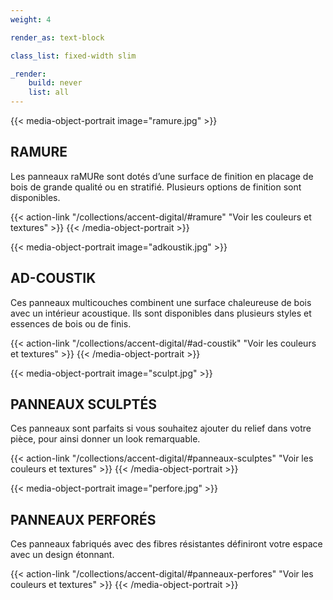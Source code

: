 ```yaml
---
weight: 4

render_as: text-block

class_list: fixed-width slim

_render:
    build: never
    list: all
---
```


{{< media-object-portrait image="ramure.jpg" >}}
## RAMURE

Les panneaux raMURe sont dotés d’une surface de finition en placage de bois de grande qualité ou en stratifié. Plusieurs options de finition sont disponibles.

{{< action-link "/collections/accent-digital/#ramure" "Voir les couleurs et textures" >}}
{{< /media-object-portrait >}}



{{< media-object-portrait image="adkoustik.jpg" >}}
## AD-COUSTIK

Ces panneaux multicouches combinent une surface chaleureuse de bois avec un intérieur acoustique. Ils sont disponibles dans plusieurs styles et essences de bois ou de finis.

{{< action-link "/collections/accent-digital/#ad-coustik" "Voir les couleurs et textures" >}}
{{< /media-object-portrait >}}



{{< media-object-portrait image="sculpt.jpg" >}}
## PANNEAUX SCULPTÉS

Ces panneaux sont parfaits si vous souhaitez ajouter du relief dans votre pièce, pour ainsi donner un look remarquable. 

{{< action-link "/collections/accent-digital/#panneaux-sculptes" "Voir les couleurs et textures" >}}
{{< /media-object-portrait >}}



{{< media-object-portrait image="perfore.jpg" >}}
## PANNEAUX PERFORÉS

Ces panneaux fabriqués avec des fibres résistantes définiront votre espace avec un design étonnant. 

{{< action-link "/collections/accent-digital/#panneaux-perfores" "Voir les couleurs et textures" >}}
{{< /media-object-portrait >}}

